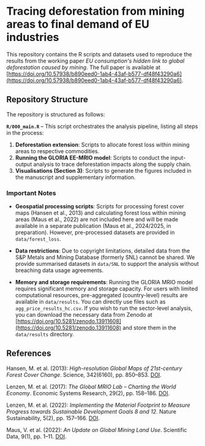 # Tracing deforestation from mining areas to final demand of EU industries

This repository contains the R scripts and datasets used to reproduce the results from the working paper *EU consumption's hidden link to global deforestation caused by mining*. The full paper is available at [https://doi.org/10.57938/b890eed0-1ab4-43af-b577-df48f43290a6](https://doi.org/10.57938/b890eed0-1ab4-43af-b577-df48f43290a6).

## Repository Structure

The repository is structured as follows:

**`R/000_main.R`** – This script orchestrates the analysis pipeline, listing all steps in the process:
1. **Deforestation extension**: Scripts to allocate forest loss within mining areas to respective commodities.
2. **Running the GLORIA EE-MRIO model**: Scripts to conduct the input-output analysis to trace deforestation impacts along the supply chain.
3. **Visualisations (Section 3)**: Scripts to generate the figures included in the manuscript and supplementary information.

### Important Notes
- **Geospatial processing scripts**: Scripts for processing forest cover maps (Hansen et al., 2013) and calculating forest loss within mining areas (Maus et al., 2022) are not included here and will be made available in a separate publication (Maus et al., 2024/2025, in preparation). However, pre-processed datasets are provided in `data/forest_loss`.
  
- **Data restrictions**: Due to copyright limitations, detailed data from the S&P Metals and Mining Database (formerly SNL) cannot be shared. We provide summarised datasets in `data/SNL` to support the analysis without breaching data usage agreements.

- **Memory and storage requirements**: Running the GLORIA MRIO model requires significant memory and storage capacity. For users with limited computational resources, pre-aggregated (country-level) results are available in `data/results`. You can directly use files such as `agg_price_results_hc.csv`. If you wish to run the sector-level analysis, you can download the necessary data from Zenodo at [https://doi.org/10.5281/zenodo.13911608](https://doi.org/10.5281/zenodo.13911608) and store them in the `data/results` directory.


## References

Hansen, M. et al. (2013): *High-resolution Global Maps of 21st-century Forest Cover Change*. Science, 342(6160), pp. 850–853. [DOI](https://doi.org/10.1126/science.1244693).

Lenzen, M. et al. (2017): *The Global MRIO Lab – Charting the World Economy*. Economic Systems Research, 29(2), pp. 158–186. [DOI](https://doi.org/10.1080/09535314.2017.1301887).

Lenzen, M. et al. (2022): *Implementing the Material Footprint to Measure Progress towards Sustainable Development Goals 8 and 12*. Nature Sustainability, 5(2), pp. 157–166. [DOI](https://doi.org/10.1038/s41893-021-00811-6).

Maus, V. et al. (2022): *An Update on Global Mining Land Use*. Scientific Data, 9(1), pp. 1–11. [DOI](https://doi.org/10.1038/s41597-022-01547-4).
